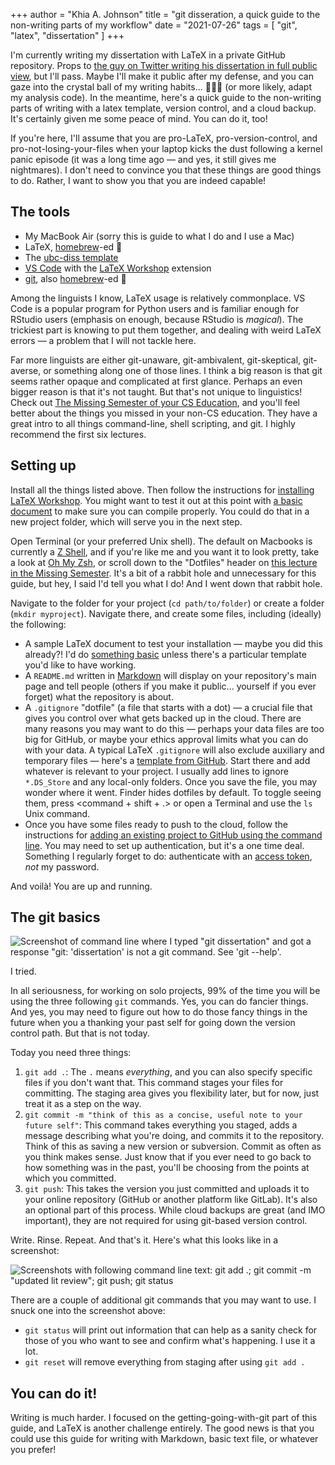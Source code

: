 +++
author = "Khia A. Johnson"
title = "git disseration, a quick guide to the non-writing parts of my workflow"
date = "2021-07-26"
tags = [
    "git",
    "latex",
    "dissertation"
    ]
+++

I'm currently writing my dissertation with LaTeX in a private GitHub repository. Props to [the guy on Twitter writing his dissertation in full public view](https://twitter.com/khia_johnson/status/1410464438847606786?s=20), but I'll pass. Maybe I'll make it public after my defense, and you can gaze into the crystal ball of my writing habits... 🔮✍🏼 (or more likely, adapt my analysis code). In the meantime, here's a quick guide to the non-writing parts of writing with a latex template, version control, and a cloud backup. It's certainly given me some peace of mind. You can do it, too!

 <!--more-->

If you're here, I'll assume that you are pro-LaTeX, pro-version-control, and pro-not-losing-your-files when your laptop kicks the dust following a kernel panic episode (it was a long time ago — and yes, it still gives me nightmares). I don't need to convince you that these things are good things to do. Rather, I want to show you that you are indeed capable!

## The tools
- My MacBook Air (sorry this is guide to what I do and I use a Mac)
- LaTeX, [homebrew](https://formulae.brew.sh/cask/mactex-no-gui)-ed 🍻
- The [ubc-diss template](https://github.com/briandealwis/ubcdiss)
- [VS Code](https://code.visualstudio.com/) with the [LaTeX Workshop](https://marketplace.visualstudio.com/items?itemName=James-Yu.latex-workshop) extension
- [git](https://git-scm.com/), also [homebrew](https://formulae.brew.sh/formula/git)-ed 🌱 

Among the linguists I know, LaTeX usage is relatively commonplace. VS Code is a popular program for Python users and is familiar enough for RStudio users (emphasis on enough, because RStudio is *magical*). The trickiest part is knowing to put them together, and dealing with weird LaTeX errors &mdash; a problem that I will not tackle here.

Far more linguists are either git-unaware, git-ambivalent, git-skeptical, git-averse, or something along one of those lines. I think a big reason is that git seems rather opaque and complicated at first glance. Perhaps an even bigger reason is that it's not taught. But that's not unique to linguistics! Check out [The Missing Semester of your CS Education](https://missing.csail.mit.edu/), and you'll feel better about the things you missed in your non-CS education. They have a great intro to all things command-line, shell scripting, and git. I highly recommend the first six lectures. 

## Setting up

Install all the things listed above. Then follow the instructions for [installing LaTeX Workshop](https://github.com/James-Yu/LaTeX-Workshop/wiki/Install). You might want to test it out at this point with [a basic document](https://www.overleaf.com/learn/latex/Learn_LaTeX_in_30_minutes#Writing_your_first_piece_of_LaTeX) to make sure you can compile properly. You could do that in a new project folder, which will serve you in the next step.

Open Terminal (or your preferred Unix shell). The default on Macbooks is currently a [Z Shell](https://www.zsh.org/), and if you're like me and you want it to look pretty, take a look at [Oh My Zsh](https://ohmyz.sh/), or scroll down to the "Dotfiles" header on [this lecture in the Missing Semester](https://missing.csail.mit.edu/2020/command-line/). It's a bit of a rabbit hole and unnecessary for this guide, but hey, I said I'd tell you what I do! And I went down that rabbit hole.

Navigate to the folder for your project (`cd path/to/folder`) or create a folder (`mkdir myproject`). Navigate there, and create some files, including (ideally) the following:

- A sample LaTeX document to test your installation &mdash; maybe you did this already?! I'd do [something basic](https://www.overleaf.com/learn/latex/Learn_LaTeX_in_30_minutes#Writing_your_first_piece_of_LaTeX) unless there's a particular template you'd like to have working.
- A `README.md` written in [Markdown](https://www.markdownguide.org/) will display on your repository's main page and tell people (others if you make it public... yourself if you ever forget) what the repository is about. 
- A `.gitignore` "dotfile" (a file that starts with a dot) &mdash; a crucial file that gives you control over what gets backed up in the cloud. There are many reasons you may want to do this &mdash; perhaps your data files are too big for GitHub, or maybe your ethics approval limits what you can do with your data. A typical LaTeX `.gitignore` will also exclude auxiliary and temporary files &mdash; here's a [template from GitHub](https://github.com/github/gitignore/blob/master/TeX.gitignore). Start there and add whatever is relevant to your project. I usually add lines to ignore `*.DS_Store` and any local-only folders. Once you save the file, you may wonder where it went. Finder hides dotfiles by default. To toggle seeing them, press  <command + shift + .> or open a Terminal and use the `ls` Unix command. 
- Once you have some files ready to push to the cloud, follow the instructions for [adding an existing project to GitHub using the command line](https://docs.github.com/en/github/importing-your-projects-to-github/importing-source-code-to-github/adding-an-existing-project-to-github-using-the-command-line). You may need to set up authentication, but it's a one time deal. Something I regularly forget to do: authenticate with an [access token](https://docs.github.com/en/github/authenticating-to-github/keeping-your-account-and-data-secure/creating-a-personal-access-token), *not* my password.

And voilà! You are up and running.

## The git basics

![Screenshot of command line where I typed "git dissertation" and got a response "git: 'dissertation' is not a git command. See 'git --help'.](/images/git-dissertation.png)

I tried.

In all seriousness, for working on solo projects, 99% of the time you will be using the three following `git` commands. Yes, you can do fancier things. And yes, you may need to figure out how to do those fancy things in the future when you a thanking your past self for going down the version control path. But that is not today. 

Today you need three things:

1.  `git add .`: The `.` means *everything*, and you can also specify specific files if you don't want that. This command stages your files for committing. The staging area gives you flexibility later, but for now, just treat it as a step on the way. 
2.  `git commit -m "think of this as a concise, useful note to your future self"`: This command takes everything you staged, adds a message describing what you're doing, and commits it to the repository. Think of this as saving a new version or subversion. Commit as often as you think makes sense. Just know that if you ever need to go back to how something was in the past, you'll be choosing from the points at which you committed. 
3. `git push`: This takes the version you just committed and uploads it to your online repository (GitHub or another platform like GitLab). It's also an optional part of this process. While cloud backups are great (and IMO important), they are not required for using git-based version control. 

Write. Rinse. Repeat. And that's it. Here's what this looks like in a screenshot:

![Screenshots with following command line text: git add .; git commit -m "updated lit review"; git push; git status](/images/git-basic-flow.png)

There are a couple of additional git commands that you may want to use. I snuck one into the screenshot above:

- `git status` will print out information that can help as a sanity check for those of you who want to see and confirm what's happening. I use it a lot.
- `git reset` will remove everything from staging after using `git add .`

## You can do it! 

Writing is much harder. I focused on the getting-going-with-git part of this guide, and LaTeX is another challenge entirely. The good news is that you could use this guide for writing with Markdown, basic text file, or whatever you prefer!
